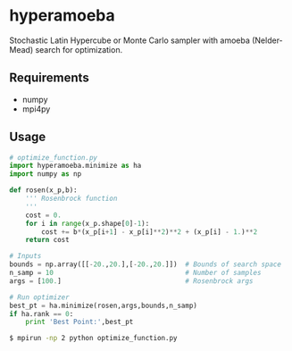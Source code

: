 # hyperamoeba

Stochastic Latin Hypercube or Monte Carlo sampler with amoeba (Nelder-Mead) search for optimization.

## Requirements
* numpy
* mpi4py

## Usage
```python
# optimize_function.py
import hyperamoeba.minimize as ha
import numpy as np

def rosen(x_p,b):
    ''' Rosenbrock function
    '''
    cost = 0.
    for i in range(x_p.shape[0]-1):
        cost += b*(x_p[i+1] - x_p[i]**2)**2 + (x_p[i] - 1.)**2
    return cost

# Inputs
bounds = np.array([[-20.,20.],[-20.,20.]])  # Bounds of search space
n_samp = 10                                 # Number of samples
args = [100.]                               # Rosenbrock args

# Run optimizer
best_pt = ha.minimize(rosen,args,bounds,n_samp)
if ha.rank == 0:
    print 'Best Point:',best_pt
```
```bash
$ mpirun -np 2 python optimize_function.py
```
